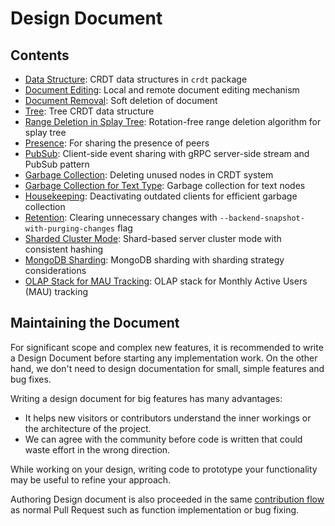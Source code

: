 # Design Document

## Contents

- [Data Structure](data-structure.md): CRDT data structures in `crdt` package
- [Document Editing](document-editing.md): Local and remote document editing mechanism
- [Document Removal](document-removal.md): Soft deletion of document
- [Tree](tree.md): Tree CRDT data structure
- [Range Deletion in Splay Tree](range-deletion-in-splay-tree.md): Rotation-free range deletion algorithm for splay tree
- [Presence](presence.md): For sharing the presence of peers
- [PubSub](pub-sub.md): Client-side event sharing with gRPC server-side stream and PubSub pattern
- [Garbage Collection](garbage-collection.md): Deleting unused nodes in CRDT system
- [Garbage Collection for Text Type](gc-for-text-type.md): Garbage collection for text nodes
- [Housekeeping](housekeeping.md): Deactivating outdated clients for efficient garbage collection
- [Retention](retention.md): Clearing unnecessary changes with `--backend-snapshot-with-purging-changes` flag
- [Sharded Cluster Mode](sharded-cluster-mode.md): Shard-based server cluster mode with consistent hashing
- [MongoDB Sharding](mongodb-sharding.md): MongoDB sharding with sharding strategy considerations
- [OLAP Stack for MAU Tracking](olap-stack.md): OLAP stack for Monthly Active Users (MAU) tracking

## Maintaining the Document

For significant scope and complex new features, it is recommended to write a Design Document before starting any implementation work. On the other hand, we don't need to design documentation for small, simple features and bug fixes.

Writing a design document for big features has many advantages:

- It helps new visitors or contributors understand the inner workings or the architecture of the project.
- We can agree with the community before code is written that could waste effort in the wrong direction.

While working on your design, writing code to prototype your functionality may be useful to refine your approach.

Authoring Design document is also proceeded in the same [contribution flow](../CONTRIBUTING.md) as normal Pull Request such as function implementation or bug fixing.
